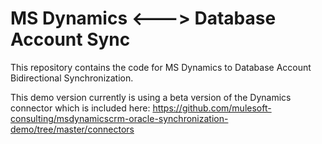 MS Dynamics <---> Database Account Sync
=======

This repository contains the code for MS Dynamics to Database Account Bidirectional Synchronization.

This demo version currently is using a beta version of the Dynamics connector which is included here: https://github.com/mulesoft-consulting/msdynamicscrm-oracle-synchronization-demo/tree/master/connectors
